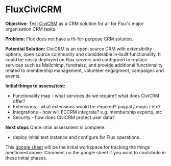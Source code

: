 # FluxCiviCRM

**Objective:** Test [CiviCRM](https://docs.civicrm.org/user/en/latest/) as a CRM solution for all for Flux's major organisation CRM tasks.

**Problem:** Flux does not have a fit-for-purpose CRM solution.

**Potential Solution:** CiviCRM is an open-source CRM with extensibility options, open source community and considerable in-built functionality. It could be easily deployed on Flux servers and configured to replace services such as Mailchimp, fundraisz, and provide additional functionality related to membership management, volunteer engagment, campaigns and events.

**Initial things to assess/test:**

* Functionality map - what services do we require? what does CiviCRM offer?
* Extensions - what extensions would be required? paypal / maps / etc?
* Integrations - how will FCCRM integrate? e.g. membership exports, etc
* Security - how does CiviCRM protect user data?

**Next steps**
Once intial assessment is complete:
* deploy initial test instance and configure for Flux operations.


This [google sheet](https://docs.google.com/spreadsheets/d/1oqJE9bJ6E4iFdxkCz2PyVTbD-qcBl0CuZH0TclOPXD4/edit?usp=sharing) will be the initial workspace for tracking the things mentioned above. Comment on the google sheet if you want to contribute  in these initial phases.
